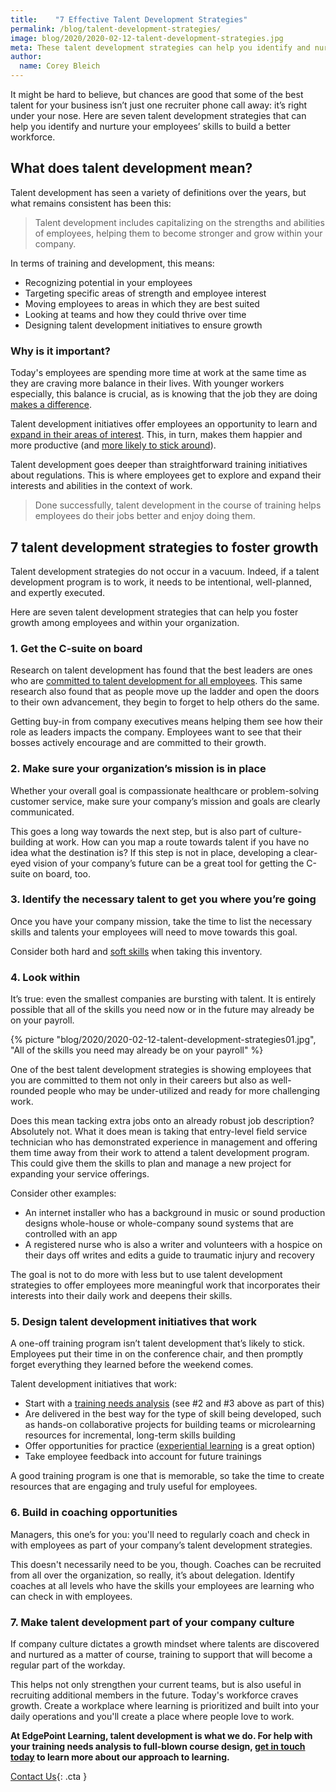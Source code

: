 ```yaml
---
title:    "7 Effective Talent Development Strategies"
permalink: /blog/talent-development-strategies/
image: blog/2020/2020-02-12-talent-development-strategies.jpg
meta: These talent development strategies can help you identify and nurture your employees’ skills to build a better workforce.
author:
  name: Corey Bleich
---
```


It might be hard to believe, but chances are good that some of the best talent for your business isn’t just one recruiter phone call away: it’s right under your nose. Here are seven talent development strategies that can help you identify and nurture your employees’ skills to build a better workforce. 

## What does talent development mean? 

Talent development has seen a variety of definitions over the years, but what remains consistent has been this: 

>Talent development includes capitalizing on the strengths and abilities of employees, helping them to become stronger and grow within your company.

In terms of training and development, this means:

* Recognizing potential in your employees
* Targeting specific areas of strength and employee interest
* Moving employees to areas in which they are best suited
* Looking at teams and how they could thrive over time
* Designing talent development initiatives to ensure growth

### Why is it important? 

Today's employees are spending more time at work at the same time as they are craving more balance in their lives. With younger workers especially, this balance is crucial, as is knowing that the job they are doing [makes a difference](https://www.businesswire.com/news/home/20190828005566/en/Generation-Millennials-Desperately-Seeking-Personal-Fulfillment-Work). 

Talent development initiatives offer employees an opportunity to learn and [expand in their areas of interest](https://convertkit.com/millennials-love-side-hustles). This, in turn, makes them happier and more productive (and [more likely to stick around](https://www.forbes.com/sites/johnhall/2019/08/11/what-really-keeps-the-best-employees-at-their-companies/#6bc4ad6b38f2!)).

Talent development goes deeper than straightforward training initiatives about regulations. This is where employees get to explore and expand their interests and abilities in the context of work. 

>Done successfully, talent development in the course of training helps employees do their jobs better and enjoy doing them.

## 7 talent development strategies to foster growth 

Talent development strategies do not occur in a vacuum. Indeed, if a talent development program is to work, it needs to be intentional, well-planned, and expertly executed. 

Here are seven talent development strategies that can help you foster growth among employees and within your organization.

### 1. Get the C-suite on board

Research on talent development has found that the best leaders are ones who are [committed to talent development for all employees](https://www.ddiworld.com/ddi/media/booklets/ceoguidetotalentmanagement_bk_ddi.pdf?ext=.pdf). This same research also found that as people move up the ladder and open the doors to their own advancement, they begin to forget to help others do the same.  

Getting buy-in from company executives means helping them see how their role as leaders impacts the company. Employees want to see that their bosses actively encourage and are committed to their growth.

### 2. Make sure your organization’s mission is in place

Whether your overall goal is compassionate healthcare or problem-solving customer service, make sure your company’s mission and goals are clearly communicated. 

This goes a long way towards the next step, but is also part of culture-building at work. How can you map a route towards talent if you have no idea what the destination is? If this step is not in place, developing a clear-eyed vision of your company’s future can be a great tool for getting the C-suite on board, too.

### 3. Identify the necessary talent to get you where you’re going

Once you have your company mission, take the time to list the necessary skills and talents your employees will need to move towards this goal. 

Consider both hard and [soft skills](/blog/train-for-soft-skills/) when taking this inventory.

### 4. Look within

It’s true: even the smallest companies are bursting with talent. It is entirely possible that all of the skills you need now or in the future may already be on your payroll.  

{% picture "blog/2020/2020-02-12-talent-development-strategies01.jpg", "All of the skills you need may already be on your payroll" %}

One of the best talent development strategies is showing employees that you are committed to them not only in their careers but also as well-rounded people who may be under-utilized and ready for more challenging work. 

Does this mean tacking extra jobs onto an already robust job description? Absolutely not. What it does mean is taking that entry-level field service technician who has demonstrated experience in management and offering them time away from their work to attend a talent development program. This could give them the skills to plan and manage a new project for expanding your service offerings. 

Consider other examples:

* An internet installer who has a background in music or sound production designs whole-house or whole-company sound systems that are controlled with an app
* A registered nurse who is also a writer and volunteers with a hospice on their days off writes and edits a guide to traumatic injury and recovery

The goal is not to do more with less but to use talent development strategies to offer employees more meaningful work that incorporates their interests into their daily work and deepens their skills.

### 5. Design talent development initiatives that work

A one-off training program isn’t talent development that’s likely to stick. Employees put their time in on the conference chair, and then promptly forget everything they learned before the weekend comes.

Talent development initiatives that work:

* Start with a [training needs analysis](/blog/how-to-identify-training-needs-of-employees/) (see #2 and #3 above as part of this)
* Are delivered in the best way for the type of skill being developed, such as hands-on collaborative projects for building teams or microlearning resources for incremental, long-term skills building 
* Offer opportunities for practice ([experiential learning](/blog/benefits-of-experiential-learning/) is a great option)
* Take employee feedback into account for future trainings

A good training program is one that is memorable, so take the time to create resources that are engaging and truly useful for employees. 

### 6. Build in coaching opportunities

Managers, this one’s for you: you'll need to regularly coach and check in with employees as part of your company’s talent development strategies. 

This doesn't necessarily need to be you, though. Coaches can be recruited from all over the organization, so really, it’s about delegation. Identify coaches at all levels who have the skills your employees are learning who can check in with employees.

### 7. Make talent development part of your company culture

If company culture dictates a growth mindset where talents are discovered and nurtured as a matter of course, training to support that will become a regular part of the workday. 

This helps not only strengthen your current teams, but is also useful in recruiting additional members in the future. Today's workforce craves growth. Create a workplace where learning is prioritized and built into your daily operations and you'll create a place where people love to work. 

<strong>At EdgePoint Learning, talent development is what we do. For help with your training needs analysis to full-blown course design, [get in touch today](/contact/) to learn more about our approach to learning.</strong>

[Contact Us](/contact/ ){: .cta }
